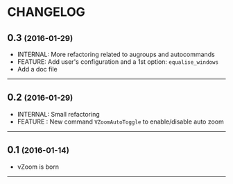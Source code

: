 # CHANGELOG

0.3 <small>(2016-01-29)</small>
------------------------------

* INTERNAL: More refactoring related to augroups and autocommands
* FEATURE: Add user's configuration and a 1st option: `equalise_windows`
* Add a doc file

------------------------------

0.2 <small>(2016-01-29)</small>
------------------------------

* INTERNAL: Small refactoring
* FEATURE : New command `VZoomAutoToggle` to enable/disable auto zoom

------------------------------

0.1 <small>(2016-01-14)</small>
------------------------------

* vZoom is born

------------------------------
